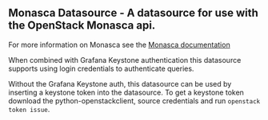 ## Monasca Datasource - A datasource for use with the OpenStack Monasca api.

For more information on Monasca see the [Monasca documentation](https://wiki.openstack.org/wiki/Monasca)

When combined with Grafana Keystone authentication this datasource supports using login credentials to authenticate queries.

Without the Grafana Keystone auth, this datasource can be used by inserting a keystone token into the datasource.  To get a keystone token download the python-openstackclient, source credentials and run `openstack token issue`.
